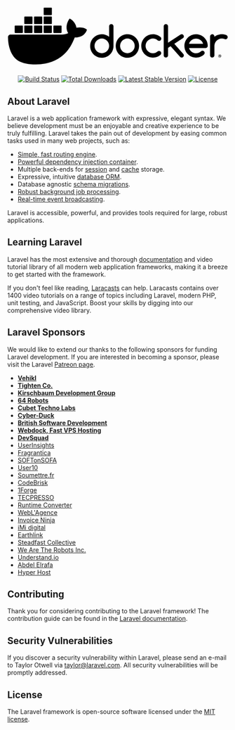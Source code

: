 <p align="center">
    <svg id="logoHorizontal" viewBox="-5.724 -43.601 2000 600">
    <path d="M934.957,149.221c-10.479-0.345-19.253,7.869-19.599,18.348c-0.014,0.417-0.014,0.834,0,1.251v94.24
      c-45.47-36.517-111.933-29.258-148.449,16.211c-15.064,18.758-23.271,42.096-23.264,66.153
      c-0.996,58.292,45.451,106.354,103.744,107.351c58.292,0.996,106.354-45.451,107.351-103.743c0.021-1.203,0.021-2.405,0-3.607
      V168.913c0.157-5.29-1.933-10.399-5.753-14.061c-3.741-3.658-8.799-5.655-14.03-5.538 M910.158,370.839
      c-6.741,15.855-19.321,28.513-35.136,35.352c-16.569,7.015-35.274,7.015-51.844,0c-15.782-6.775-28.314-19.418-34.951-35.26
      c-6.935-16.383-6.935-34.876,0-51.258c6.651-15.789,19.187-28.368,34.951-35.075c16.569-7.015,35.274-7.015,51.844,0
      c15.814,6.839,28.395,19.495,35.136,35.352c6.933,16.319,6.933,34.755,0,51.074"></path>
    <path d="M1155.344,270.69c-41.243-41.206-108.082-41.176-149.288,0.067c-19.769,19.785-30.876,46.606-30.886,74.574
      c-0.996,58.293,45.451,106.355,103.744,107.352c58.292,0.996,106.354-45.452,107.351-103.744c0.021-1.202,0.021-2.404,0-3.607
      c0.009-13.882-2.645-27.637-7.815-40.521C1173.124,291.998,1165.265,280.393,1155.344,270.69 M1141.714,370.746
      c-3.371,7.823-8.17,14.95-14.153,21.015c-6.036,6.063-13.166,10.929-21.015,14.337c-16.558,7.017-35.254,7.017-51.812,0
      c-15.8-6.76-28.347-19.406-34.982-35.259c-6.935-16.383-6.935-34.876,0-51.259c6.67-15.765,19.218-28.312,34.982-34.982
      c16.558-7.017,35.254-7.017,51.812,0c7.849,3.408,14.979,8.273,21.015,14.338c5.983,6.063,10.782,13.19,14.153,21.014
      c6.893,16.327,6.893,34.747,0,51.074"></path>
    <path d="M1591.747,259.368c0.013-2.595-0.521-5.163-1.568-7.538c-1.066-2.279-2.513-4.36-4.277-6.154
      c-1.742-1.816-3.836-3.261-6.153-4.246c-2.448-1.01-5.073-1.522-7.723-1.508c-3.742-0.025-7.411,1.044-10.554,3.077l-112.7,73.319
      V169.097c0.1-5.27-1.982-10.347-5.753-14.03c-3.626-3.81-8.68-5.929-13.938-5.846c-10.857-0.068-19.715,8.679-19.783,19.537
      c0,0.083,0,0.165,0,0.247v261.983c-0.063,5.236,2.016,10.271,5.754,13.938c3.653,3.823,8.741,5.943,14.029,5.846
      c5.241,0.085,10.276-2.037,13.876-5.846c3.738-3.667,5.817-8.702,5.754-13.938v-67.934l22.983-15.076l87.103,97.81
      c3.528,3.393,8.275,5.223,13.168,5.076c2.65,0.03,5.278-0.483,7.723-1.508c2.322-0.962,4.418-2.397,6.153-4.215
      c1.792-1.841,3.241-3.987,4.276-6.338c1.048-2.375,1.582-4.943,1.57-7.538c0.012-5.112-1.938-10.035-5.446-13.753l-80.979-91.226
      l78.949-51.258C1589.31,271.505,1592.174,265.553,1591.747,259.368"></path>
    <path d="M1264.752,298.505c6.085-6.016,13.258-10.818,21.138-14.153c8.16-3.472,16.945-5.23,25.813-5.169
      c7.851-0.072,15.646,1.326,22.983,4.123c7.353,2.957,14.163,7.116,20.152,12.307c3.641,2.9,8.176,4.445,12.83,4.369
      c5.304,0.223,10.459-1.786,14.215-5.538c3.697-3.768,5.707-8.876,5.568-14.153c0.065-5.729-2.428-11.188-6.8-14.892
      c-18.885-16.903-43.454-26.056-68.796-25.629c-58.301,0-105.562,47.262-105.562,105.562
      c-0.146,58.216,46.929,105.527,105.145,105.674c25.412,0.063,49.992-9.056,69.214-25.679c3.965-3.773,6.192-9.019,6.153-14.491
      c0.346-10.479-7.868-19.253-18.347-19.599c-0.417-0.014-0.835-0.014-1.252,0c-4.485,0.02-8.849,1.463-12.461,4.123
      c-5.892,5.189-12.65,9.304-19.968,12.152c-7.345,2.762-15.137,4.139-22.983,4.062c-8.867,0.062-17.653-1.697-25.813-5.169
      c-7.873-3.346-15.045-8.147-21.137-14.152c-25.862-25.708-25.988-67.514-0.281-93.376c0.094-0.094,0.188-0.187,0.281-0.28"></path>
    <path d="M1983.262,252.969c-3.813-3.578-8.345-6.304-13.292-8c-5.657-2.031-11.532-3.394-17.506-4.061
      c-5.91-0.726-11.859-1.096-17.814-1.108c-12.084-0.037-24.08,2.045-35.443,6.154c-11.137,4.061-21.531,9.923-30.768,17.353v-3.938
      c-0.431-10.883-9.603-19.357-20.486-18.927c-10.279,0.406-18.521,8.647-18.927,18.927v171.897
      c0.43,10.884,9.602,19.357,20.485,18.928c10.28-0.406,18.521-8.647,18.928-18.928v-85.934c-0.059-8.877,1.699-17.673,5.168-25.844
      c3.318-7.836,8.113-14.96,14.123-20.983c6.047-6.003,13.178-10.806,21.014-14.153c8.172-3.472,16.967-5.23,25.845-5.169
      c8.825-0.087,17.587,1.511,25.813,4.707c2.599,1.251,5.427,1.953,8.308,2.062c2.649,0.024,5.276-0.489,7.723-1.508
      c2.319-0.98,4.413-2.425,6.153-4.245c1.758-1.793,3.194-3.874,4.246-6.153c1.068-2.434,1.614-5.065,1.6-7.723
      c0.191-4.952-1.732-9.751-5.291-13.2"></path>
    <path d="M1800.104,304.966c-16.765-39.188-55.187-64.69-97.81-64.919c-58.283-0.017-105.545,47.217-105.562,105.501
      c0,0.01,0,0.021,0,0.03c-0.011,58.318,47.256,105.604,105.573,105.614c25.317,0.005,49.795-9.087,68.97-25.619
      c0.277-0.276,0.708-0.646,0.77-0.738c1.719-1.392,3.222-3.029,4.461-4.861c6.336-9.125,4.076-21.658-5.045-27.998
      c-7.646-4.967-17.698-4.065-24.338,2.185c-0.646,0.585-2.492,2.308-2.799,2.554l-0.277,0.246
      c-5.617,4.777-12.033,8.526-18.953,11.076c-7.32,2.58-15.037,3.851-22.798,3.754c-7.153,0.035-14.264-1.108-21.046-3.385
      c-6.603-2.207-12.828-5.413-18.46-9.507c-5.612-4.105-10.544-9.068-14.614-14.707c-4.158-5.757-7.34-12.16-9.415-18.952h149.253
      c5.237,0.119,10.299-1.891,14.029-5.569c3.839-3.637,5.934-8.745,5.754-14.03c0.12-13.913-2.504-27.714-7.723-40.612
       M1638.729,326.041c1.972-6.798,5.094-13.208,9.229-18.952c4.095-5.648,9.059-10.612,14.707-14.707
      c5.712-4.09,12.008-7.295,18.676-9.507c6.747-2.247,13.812-3.39,20.922-3.385c7.07-0.008,14.095,1.136,20.799,3.385
      c13.307,4.422,24.901,12.887,33.167,24.214c4.221,5.737,7.445,12.145,9.538,18.952H1638.729z"></path>
    <path d="M1915.942,422.343c-7.543,0.119-13.562,6.331-13.443,13.875s6.332,13.562,13.875,13.443
      c7.495-0.118,13.494-6.254,13.445-13.75c-0.085-7.578-6.297-13.652-13.875-13.568
      C1915.944,422.343,1915.943,422.343,1915.942,422.343 M1915.942,446.741c-5.975,0.272-11.039-4.352-11.311-10.326
      c-0.271-5.976,4.352-11.04,10.327-11.312c5.975-0.271,11.039,4.352,11.311,10.327c0.009,0.19,0.013,0.382,0.011,0.573
      c0.204,5.723-4.27,10.527-9.992,10.731C1916.173,446.739,1916.058,446.741,1915.942,446.741"></path>
    <path d="M1919.081,436.342v-0.185c1.512-0.292,2.65-1.544,2.8-3.076c0.057-1.175-0.432-2.311-1.323-3.077
      c-1.445-0.765-3.076-1.106-4.707-0.984c-1.743-0.024-3.484,0.12-5.2,0.431v13.538h3.077v-5.446h1.477
      c1.754,0,2.554,0.646,2.83,2.154c0.184,1.143,0.536,2.252,1.047,3.292h3.415c-0.53-1.062-0.873-2.207-1.016-3.385
      c-0.138-1.473-1.088-2.744-2.462-3.292 M1915.296,435.327h-1.508v-3.908c0.583-0.069,1.172-0.069,1.754,0
      c1.97,0,2.893,0.831,2.893,2.062s-1.415,2-3.076,2"></path>
    <path d="M707.494,193.557c-1.938-1.539-20.029-15.199-58.181-15.199c-10.074,0.044-20.127,0.908-30.061,2.584
      c-7.384-50.612-49.228-75.288-51.104-76.395l-10.245-5.908l-6.738,9.723c-8.438,13.061-14.598,27.459-18.214,42.582
      c-6.831,28.891-2.677,56.027,11.999,79.226c-17.722,9.876-46.151,12.307-51.904,12.522H22.367
      c-12.294,0.017-22.27,9.952-22.337,22.245c-0.549,41.234,6.437,82.222,20.614,120.946c16.214,42.521,40.336,73.842,71.719,93.01
      c35.167,21.537,92.302,33.844,157.067,33.844c29.258,0.092,58.461-2.556,87.226-7.907c39.986-7.342,78.463-21.318,113.839-41.352
      c29.149-16.88,55.383-38.354,77.688-63.596c37.29-42.213,59.505-89.226,76.026-131.007c2.215,0,4.431,0,6.584,0
      c40.828,0,65.935-16.338,79.78-30.029c9.201-8.732,16.384-19.369,21.045-31.167l2.923-8.553L707.494,193.557z"></path>
    <path d="M65.995,228.909h63.073c3.042,0,5.507-2.466,5.507-5.507l0,0V167.22c0.017-3.042-2.435-5.521-5.476-5.538
      c-0.01,0-0.021,0-0.031,0H65.995c-3.042,0-5.507,2.466-5.507,5.507c0,0.01,0,0.021,0,0.031v56.181
      C60.488,226.443,62.953,228.909,65.995,228.909L65.995,228.909"></path>
    <path d="M152.913,228.909h63.073c3.042,0,5.507-2.466,5.507-5.507l0,0V167.22c0.017-3.042-2.435-5.521-5.477-5.538
      c-0.01,0-0.021,0-0.031,0h-63.073c-3.059,0-5.538,2.479-5.538,5.538v56.181C147.392,226.448,149.866,228.909,152.913,228.909"></path>
    <path d="M241.153,228.909h63.073c3.042,0,5.507-2.466,5.507-5.507l0,0V167.22c0.017-3.042-2.435-5.521-5.477-5.538
      c-0.01,0-0.021,0-0.031,0h-63.073c-3.042,0-5.507,2.466-5.507,5.507c0,0.01,0,0.021,0,0.031v56.181
      C235.646,226.443,238.112,228.909,241.153,228.909L241.153,228.909"></path>
    <path d="M328.348,228.909h63.073c3.047,0,5.521-2.46,5.538-5.507V167.22c0-3.059-2.479-5.538-5.538-5.538l0,0h-63.073
      c-3.042,0-5.507,2.466-5.507,5.507c0,0.01,0,0.021,0,0.031v56.181C322.841,226.443,325.307,228.909,328.348,228.909L328.348,228.909
      "></path>
    <path d="M152.913,148.083h63.073c3.046-0.017,5.507-2.492,5.507-5.538V86.364c0-3.042-2.466-5.507-5.507-5.507l0,0h-63.073
      c-3.046,0-5.521,2.46-5.538,5.507v56.181C147.392,145.597,149.861,148.066,152.913,148.083"></path>
    <path d="M241.153,148.083h63.073c3.046-0.017,5.507-2.492,5.507-5.538V86.364c0-3.042-2.466-5.507-5.507-5.507l0,0h-63.073
      c-3.042,0-5.507,2.466-5.507,5.507l0,0v56.181C235.646,145.591,238.107,148.066,241.153,148.083"></path>
    <path d="M328.348,148.083h63.073c3.052-0.017,5.521-2.486,5.538-5.538V86.364c-0.017-3.047-2.491-5.507-5.538-5.507h-63.073
      c-3.042,0-5.507,2.466-5.507,5.507l0,0v56.181C322.841,145.591,325.302,148.066,328.348,148.083"></path>
    <path d="M328.348,67.227h63.073c3.047,0,5.521-2.461,5.538-5.507V5.507C396.942,2.46,394.468,0,391.421,0h-63.073
      c-3.042,0-5.507,2.465-5.507,5.507l0,0v56.212C322.841,64.761,325.307,67.227,328.348,67.227"></path>
    <path d="M416.312,228.909h63.073c3.047,0,5.521-2.46,5.538-5.507V167.22c0-3.059-2.479-5.538-5.538-5.538l0,0h-63.073
      c-3.041,0-5.507,2.466-5.507,5.507c0,0.01,0,0.021,0,0.031v56.181C410.805,226.443,413.271,228.909,416.312,228.909"></path>
  </svg>
</p>

<p align="center">
<a href="https://travis-ci.org/laravel/framework"><img src="https://travis-ci.org/laravel/framework.svg" alt="Build Status"></a>
<a href="https://packagist.org/packages/laravel/framework"><img src="https://poser.pugx.org/laravel/framework/d/total.svg" alt="Total Downloads"></a>
<a href="https://packagist.org/packages/laravel/framework"><img src="https://poser.pugx.org/laravel/framework/v/stable.svg" alt="Latest Stable Version"></a>
<a href="https://packagist.org/packages/laravel/framework"><img src="https://poser.pugx.org/laravel/framework/license.svg" alt="License"></a>
</p>

## About Laravel

Laravel is a web application framework with expressive, elegant syntax. We believe development must be an enjoyable and creative experience to be truly fulfilling. Laravel takes the pain out of development by easing common tasks used in many web projects, such as:

- [Simple, fast routing engine](https://laravel.com/docs/routing).
- [Powerful dependency injection container](https://laravel.com/docs/container).
- Multiple back-ends for [session](https://laravel.com/docs/session) and [cache](https://laravel.com/docs/cache) storage.
- Expressive, intuitive [database ORM](https://laravel.com/docs/eloquent).
- Database agnostic [schema migrations](https://laravel.com/docs/migrations).
- [Robust background job processing](https://laravel.com/docs/queues).
- [Real-time event broadcasting](https://laravel.com/docs/broadcasting).

Laravel is accessible, powerful, and provides tools required for large, robust applications.

## Learning Laravel

Laravel has the most extensive and thorough [documentation](https://laravel.com/docs) and video tutorial library of all modern web application frameworks, making it a breeze to get started with the framework.

If you don't feel like reading, [Laracasts](https://laracasts.com) can help. Laracasts contains over 1400 video tutorials on a range of topics including Laravel, modern PHP, unit testing, and JavaScript. Boost your skills by digging into our comprehensive video library.

## Laravel Sponsors

We would like to extend our thanks to the following sponsors for funding Laravel development. If you are interested in becoming a sponsor, please visit the Laravel [Patreon page](https://patreon.com/taylorotwell).

- **[Vehikl](https://vehikl.com/)**
- **[Tighten Co.](https://tighten.co)**
- **[Kirschbaum Development Group](https://kirschbaumdevelopment.com)**
- **[64 Robots](https://64robots.com)**
- **[Cubet Techno Labs](https://cubettech.com)**
- **[Cyber-Duck](https://cyber-duck.co.uk)**
- **[British Software Development](https://www.britishsoftware.co)**
- **[Webdock, Fast VPS Hosting](https://www.webdock.io/en)**
- **[DevSquad](https://devsquad.com)**
- [UserInsights](https://userinsights.com)
- [Fragrantica](https://www.fragrantica.com)
- [SOFTonSOFA](https://softonsofa.com/)
- [User10](https://user10.com)
- [Soumettre.fr](https://soumettre.fr/)
- [CodeBrisk](https://codebrisk.com)
- [1Forge](https://1forge.com)
- [TECPRESSO](https://tecpresso.co.jp/)
- [Runtime Converter](http://runtimeconverter.com/)
- [WebL'Agence](https://weblagence.com/)
- [Invoice Ninja](https://www.invoiceninja.com)
- [iMi digital](https://www.imi-digital.de/)
- [Earthlink](https://www.earthlink.ro/)
- [Steadfast Collective](https://steadfastcollective.com/)
- [We Are The Robots Inc.](https://watr.mx/)
- [Understand.io](https://www.understand.io/)
- [Abdel Elrafa](https://abdelelrafa.com)
- [Hyper Host](https://hyper.host)

## Contributing

Thank you for considering contributing to the Laravel framework! The contribution guide can be found in the [Laravel documentation](https://laravel.com/docs/contributions).

## Security Vulnerabilities

If you discover a security vulnerability within Laravel, please send an e-mail to Taylor Otwell via [taylor@laravel.com](mailto:taylor@laravel.com). All security vulnerabilities will be promptly addressed.

## License

The Laravel framework is open-source software licensed under the [MIT license](https://opensource.org/licenses/MIT).
